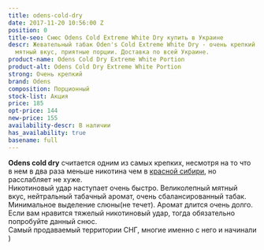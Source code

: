 ```yaml
---
title: odens-cold-dry
date: 2017-11-20 10:56:00 Z
position: 0
title-seo: Снюс Odens Cold Extreme White Dry купить в Украине
descr: Жевательный табак Oden's Cold Extreme White Dry - очень крепкий. Великолепный
  мятный вкус, приятные порции. Доставка по всей Украине.
product-name: Odens Cold Dry Extreme White Portion
product-alt: Odens Cold Dry Extreme White Portion
strong: Очень крепкий
brand: Odens
composition: Порционный
stock-list: Акция
price: 185
opt-price: 144
new-price: 155
availability-descr: В наличии
has_availability: true
basename: full
---
```


**Odens cold dry** считается одним из самых крепких, несмотря на то что в нем в два раза меньше никотина чем в [красной сибири](/siberia-white), но расслабляет не хуже. <br>
Никотиновый удар наступает очень быстро.
Великолепный мятный вкус, нейтральный табачный аромат, очень сбалансированный табак. Минимальное выделение слюны(не течет). Аромат длится очень долго.
Если вам нравится тяжелый никотиновый удар, тогда обязательно попробуйте данный снюс.<br>
Самый продаваемый территории СНГ, многие именно с него и начинали )
